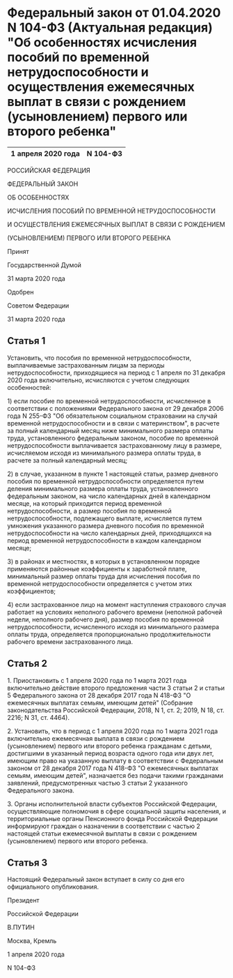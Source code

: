 Федеральный закон от 01.04.2020 N 104-ФЗ (Актуальная редакция) "Об особенностях исчисления пособий по временной нетрудоспособности и осуществления ежемесячных выплат в связи с рождением (усыновлением) первого или второго ребенка"
=====================================================================================================================================================================================================================================
| 1 апреля 2020 года | N 104-ФЗ |
|:--|:--|

РОССИЙСКАЯ ФЕДЕРАЦИЯ

ФЕДЕРАЛЬНЫЙ ЗАКОН

ОБ ОСОБЕННОСТЯХ

ИСЧИСЛЕНИЯ ПОСОБИЙ ПО ВРЕМЕННОЙ НЕТРУДОСПОСОБНОСТИ

И ОСУЩЕСТВЛЕНИЯ ЕЖЕМЕСЯЧНЫХ ВЫПЛАТ В СВЯЗИ С РОЖДЕНИЕМ

(УСЫНОВЛЕНИЕМ) ПЕРВОГО ИЛИ ВТОРОГО РЕБЕНКА

Принят

Государственной Думой

31 марта 2020 года

Одобрен

Советом Федерации

31 марта 2020 года

Статья 1
--------

Установить, что пособия по временной нетрудоспособности, выплачиваемые застрахованным лицам за периоды нетрудоспособности, приходящиеся на период с 1 апреля по 31 декабря 2020 года включительно, исчисляются с учетом следующих особенностей:

1\) если пособие по временной нетрудоспособности, исчисленное в соответствии с положениями Федерального закона от 29 декабря 2006 года N 255-ФЗ "Об обязательном социальном страховании на случай временной нетрудоспособности и в связи с материнством", в расчете за полный календарный месяц ниже минимального размера оплаты труда, установленного федеральным законом, пособие по временной нетрудоспособности выплачивается застрахованному лицу в размере, исчисляемом исходя из минимального размера оплаты труда, в расчете за полный календарный месяц;

2\) в случае, указанном в пункте 1 настоящей статьи, размер дневного пособия по временной нетрудоспособности определяется путем деления минимального размера оплаты труда, установленного федеральным законом, на число календарных дней в календарном месяце, на который приходится период временной нетрудоспособности, а размер пособия по временной нетрудоспособности, подлежащего выплате, исчисляется путем умножения указанного размера дневного пособия по временной нетрудоспособности на число календарных дней, приходящихся на период временной нетрудоспособности в каждом календарном месяце;

3\) в районах и местностях, в которых в установленном порядке применяются районные коэффициенты к заработной плате, минимальный размер оплаты труда для исчисления пособия по временной нетрудоспособности определяется с учетом этих коэффициентов;

4\) если застрахованное лицо на момент наступления страхового случая работает на условиях неполного рабочего времени (неполной рабочей недели, неполного рабочего дня), размер пособия по временной нетрудоспособности, исчисленного исходя из минимального размера оплаты труда, определяется пропорционально продолжительности рабочего времени застрахованного лица.

Статья 2
--------

1\. Приостановить с 1 апреля 2020 года по 1 марта 2021 года включительно действие второго предложения части 3 статьи 2 и статьи 5 Федерального закона от 28 декабря 2017 года N 418-ФЗ "О ежемесячных выплатах семьям, имеющим детей" (Собрание законодательства Российской Федерации, 2018, N 1, ст. 2; 2019, N 18, ст. 2216; N 31, ст. 4464).

2\. Установить, что в период с 1 апреля 2020 года по 1 марта 2021 года включительно ежемесячная выплата в связи с рождением (усыновлением) первого или второго ребенка гражданам с детьми, достигшими в указанный период возраста одного года или двух лет, имеющим право на указанную выплату в соответствии с Федеральным законом от 28 декабря 2017 года N 418-ФЗ "О ежемесячных выплатах семьям, имеющим детей", назначается без подачи такими гражданами заявлений, предусмотренных частью 3 статьи 2 указанного Федерального закона.

3\. Органы исполнительной власти субъектов Российской Федерации, осуществляющие полномочия в сфере социальной защиты населения, и территориальные органы Пенсионного фонда Российской Федерации информируют граждан о назначении в соответствии с частью 2 настоящей статьи ежемесячной выплаты в связи с рождением (усыновлением) первого или второго ребенка.

Статья 3
--------

Настоящий Федеральный закон вступает в силу со дня его официального опубликования.

Президент

Российской Федерации

В.ПУТИН

Москва, Кремль

1 апреля 2020 года

N 104-ФЗ